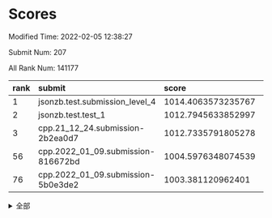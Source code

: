 # Scores

Modified Time: 2022-02-05 12:38:27

Submit Num: 207

All Rank Num: 141177

| rank |               submit               |       score        |       sigma        | pk_num |
| :--- | :--------------------------------- | :----------------- | :----------------- | :----- |
| 1    | jsonzb.test.submission_level_4     | 1014.4063573235767 | 0.8383396961744587 | 2728   |
| 2    | jsonzb.test.test_1                 | 1012.7945633852997 | 0.8066540610730655 | 2726   |
| 3    | cpp.21_12_24.submission-2b2ea0d7   | 1012.7335791805278 | 0.8045758214664435 | 2727   |
| 56   | cpp.2022_01_09.submission-816672bd | 1004.5976348074539 | 0.7263454870389685 | 2726   |
| 76   | cpp.2022_01_09.submission-5b0e3de2 | 1003.381120962401  | 0.712325626029002  | 2728   |


<details>
<summary>全部</summary>

| rank |                 submit                 |       score        |       sigma        | pk_num |
| :--- | :------------------------------------- | :----------------- | :----------------- | :----- |
| 1    | jsonzb.test.submission_level_4         | 1014.4063573235767 | 0.8383396961744587 | 2728   |
| 2    | jsonzb.test.test_1                     | 1012.7945633852997 | 0.8066540610730655 | 2726   |
| 3    | cpp.21_12_24.submission-2b2ea0d7       | 1012.7335791805278 | 0.8045758214664435 | 2727   |
| 4    | gobigger.level_3.submission_level_3_2  | 1012.2843369746192 | 0.801920497246133  | 2730   |
| 5    | gobigger.level_3.submission_level_3_21 | 1011.6724141310657 | 0.774070953460453  | 2731   |
| 6    | gobigger.level_3.submission_level_3_8  | 1011.3862767900146 | 0.7851729662325985 | 2729   |
| 7    | gobigger.level_3.submission_level_3_35 | 1011.194295711573  | 0.7679869991522223 | 2732   |
| 8    | gobigger.level_3.submission_level_3_0  | 1011.1337248927488 | 0.7738003819776185 | 2728   |
| 9    | gobigger.level_3.submission_level_3_6  | 1010.9531694549307 | 0.7435478953002286 | 2722   |
| 10   | gobigger.level_3.submission_level_3_10 | 1010.9464354273373 | 0.7791174758431089 | 2725   |
| 11   | gobigger.level_3.submission_level_3_39 | 1010.9098125012006 | 0.7733833019207459 | 2730   |
| 12   | gobigger.level_3.submission_level_3_46 | 1010.9050351903178 | 0.7628297702399494 | 2725   |
| 13   | gobigger.level_3.submission_level_3_11 | 1010.8596986942845 | 0.7491302690427896 | 2726   |
| 14   | gobigger.level_3.submission_level_3_48 | 1010.7751842644593 | 0.7614944656194634 | 2728   |
| 15   | gobigger.level_3.submission_level_3_1  | 1010.7426793787654 | 0.7901700704521025 | 2729   |
| 16   | gobigger.level_3.submission_level_3_20 | 1010.7344929626632 | 0.7625334452966269 | 2730   |
| 17   | gobigger.level_3.submission_level_3_40 | 1010.657704099126  | 0.7614750171234668 | 2734   |
| 18   | gobigger.level_3.submission_level_3_24 | 1010.6203238535189 | 0.7840155374780555 | 2728   |
| 19   | gobigger.level_3.submission_level_3_5  | 1010.5241104495909 | 0.7737197202824126 | 2728   |
| 20   | gobigger.level_3.submission_level_3_25 | 1010.4814406850998 | 0.7523387552340716 | 2727   |
| 21   | gobigger.level_3.submission_level_3_26 | 1010.4660654071974 | 0.7602090103401251 | 2722   |
| 22   | gobigger.level_3.submission_level_3_44 | 1010.4193970342618 | 0.7728029528409017 | 2727   |
| 23   | gobigger.level_3.submission_level_3_34 | 1010.2536046500265 | 0.7692429035269611 | 2721   |
| 24   | gobigger.level_3.submission_level_3_22 | 1010.2157512550443 | 0.8000728294612101 | 2729   |
| 25   | gobigger.level_3.submission_level_3_13 | 1010.145775308778  | 0.7690251201331658 | 2728   |
| 26   | gobigger.level_3.submission_level_3_16 | 1010.0752858930097 | 0.7813301639794255 | 2727   |
| 27   | gobigger.level_3.submission_level_3_4  | 1010.0252709966458 | 0.7790778465526775 | 2725   |
| 28   | gobigger.level_3.submission_level_3_12 | 1009.9368739420347 | 0.7481475449931165 | 2729   |
| 29   | gobigger.level_3.submission_level_3_47 | 1009.9091564812426 | 0.7548705916687604 | 2727   |
| 30   | gobigger.level_3.submission_level_3_18 | 1009.788732625997  | 0.74761854016314   | 2730   |
| 31   | gobigger.level_3.submission_level_3_41 | 1009.7842101860649 | 0.7561097058766884 | 2729   |
| 32   | gobigger.level_3.submission_level_3_31 | 1009.7572772985849 | 0.7642555953905856 | 2727   |
| 33   | gobigger.level_3.submission_level_3_17 | 1009.6594166299941 | 0.779326809659     | 2726   |
| 34   | gobigger.level_3.submission_level_3_43 | 1009.6244765629862 | 0.7517686123300404 | 2728   |
| 35   | gobigger.level_3.submission_level_3_42 | 1009.5832695616792 | 0.7591486636557038 | 2726   |
| 36   | gobigger.level_3.submission_level_3_3  | 1009.5536730821457 | 0.7372909455205672 | 2727   |
| 37   | gobigger.level_3.submission_level_3_27 | 1009.420613618259  | 0.7455980723846358 | 2727   |
| 38   | gobigger.level_3.submission_level_3_36 | 1009.389492719227  | 0.7749961359682442 | 2729   |
| 39   | gobigger.level_3.submission_level_3_23 | 1009.3801208974744 | 0.773068373466751  | 2725   |
| 40   | gobigger.level_3.submission_level_3_38 | 1009.3076518942286 | 0.7523350665827048 | 2727   |
| 41   | gobigger.level_3.submission_level_3_14 | 1009.2894029438495 | 0.7625960044874814 | 2730   |
| 42   | gobigger.level_3.submission_level_3_29 | 1009.2514118345795 | 0.7316828184314781 | 2729   |
| 43   | gobigger.level_3.submission_level_3_45 | 1009.2490090171806 | 0.766613050427155  | 2731   |
| 44   | gobigger.level_3.submission_level_3_33 | 1009.0879407645344 | 0.7544030547344361 | 2726   |
| 45   | gobigger.level_3.submission_level_3_9  | 1009.0303789942128 | 0.7652584884020146 | 2725   |
| 46   | gobigger.level_3.submission_level_3_30 | 1009.0171260137854 | 0.7511836795789326 | 2728   |
| 47   | gobigger.level_3.submission_level_3_28 | 1008.8010197838605 | 0.7321520135898587 | 2725   |
| 48   | gobigger.level_3.submission_level_3_37 | 1008.6785490161352 | 0.7435768113891558 | 2727   |
| 49   | gobigger.level_3.submission_level_3_32 | 1008.6652925853908 | 0.7437255807343995 | 2730   |
| 50   | gobigger.level_3.submission_level_3_15 | 1008.6335675993789 | 0.7492830201876742 | 2726   |
| 51   | gobigger.level_3.submission_level_3_49 | 1008.4811576667084 | 0.7477347229520875 | 2728   |
| 52   | gobigger.level_3.submission_level_3_7  | 1008.3825512476415 | 0.7514219448746322 | 2724   |
| 53   | gobigger.level_3.submission_level_3_19 | 1007.9161692327464 | 0.7330936209897619 | 2726   |
| 54   | gobigger.level_1.submission_level_1_15 | 1005.2725593478436 | 0.722285936988868  | 2723   |
| 55   | gobigger.level_1.submission_level_1_5  | 1005.2485277223284 | 0.7218311010452685 | 2731   |
| 56   | cpp.2022_01_09.submission-816672bd     | 1004.5976348074539 | 0.7263454870389685 | 2726   |
| 57   | gobigger.level_1.submission_level_1_12 | 1004.4526616829407 | 0.7297490491159381 | 2728   |
| 58   | gobigger.level_1.submission_level_1_1  | 1004.3299547029071 | 0.7080554925124273 | 2727   |
| 59   | gobigger.level_1.submission_level_1_45 | 1004.2947743697764 | 0.7258368870444529 | 2730   |
| 60   | gobigger.level_1.submission_level_1_34 | 1004.2780425856589 | 0.7123398084794156 | 2727   |
| 61   | gobigger.level_1.submission_level_1_11 | 1004.1633841482187 | 0.7117485658209142 | 2734   |
| 62   | gobigger.level_1.submission_level_1_25 | 1004.0712944922554 | 0.713714529467708  | 2729   |
| 63   | gobigger.level_1.submission_level_1_47 | 1003.848594201661  | 0.7127138141710868 | 2731   |
| 64   | gobigger.level_1.submission_level_1_43 | 1003.7411420416081 | 0.7172221913593305 | 2722   |
| 65   | gobigger.level_1.submission_level_1_16 | 1003.7357962187559 | 0.7238683370628525 | 2729   |
| 66   | gobigger.level_1.submission_level_1_44 | 1003.7316914719966 | 0.7230126608693159 | 2726   |
| 67   | gobigger.level_1.submission_level_1_7  | 1003.6897286073302 | 0.7021711446648874 | 2732   |
| 68   | gobigger.level_1.submission_level_1_17 | 1003.6527004301379 | 0.7118144366219326 | 2724   |
| 69   | gobigger.level_1.submission_level_1_9  | 1003.5813922124371 | 0.7179426661407705 | 2729   |
| 70   | gobigger.level_1.submission_level_1_2  | 1003.5222953453233 | 0.7084105910358179 | 2727   |
| 71   | gobigger.level_1.submission_level_1_6  | 1003.5147896693878 | 0.7157550815690895 | 2726   |
| 72   | gobigger.level_1.submission_level_1_28 | 1003.4610297353138 | 0.7258888981558682 | 2732   |
| 73   | gobigger.level_1.submission_level_1_40 | 1003.4384772634487 | 0.7104591822830868 | 2728   |
| 74   | gobigger.level_1.submission_level_1_26 | 1003.4357633312919 | 0.7151779708840129 | 2730   |
| 75   | gobigger.level_1.submission_level_1_10 | 1003.4123876851437 | 0.7137556461152728 | 2729   |
| 76   | cpp.2022_01_09.submission-5b0e3de2     | 1003.381120962401  | 0.712325626029002  | 2728   |
| 77   | gobigger.level_1.submission_level_1_4  | 1003.3409711170713 | 0.707902963922136  | 2732   |
| 78   | gobigger.level_1.submission_level_1_41 | 1003.3333478355097 | 0.7230826846006537 | 2723   |
| 79   | gobigger.level_1.submission_level_1_35 | 1003.2991682100213 | 0.7189029333402691 | 2727   |
| 80   | gobigger.level_1.submission_level_1_31 | 1003.108972399964  | 0.7091420571237906 | 2727   |
| 81   | gobigger.level_1.submission_level_1_21 | 1003.083640896378  | 0.710217737822094  | 2733   |
| 82   | gobigger.level_1.submission_level_1_42 | 1003.0263502238051 | 0.7134398142394721 | 2728   |
| 83   | gobigger.level_1.submission_level_1_22 | 1003.0213852358919 | 0.723129649534665  | 2732   |
| 84   | gobigger.level_1.submission_level_1_20 | 1003.0100919851031 | 0.7157850919870409 | 2728   |
| 85   | gobigger.level_1.submission_level_1_23 | 1002.9872943300765 | 0.7144986092858089 | 2729   |
| 86   | gobigger.level_1.submission_level_1_27 | 1002.9735029548239 | 0.7197971824832269 | 2725   |
| 87   | gobigger.level_1.submission_level_1_46 | 1002.9550676580409 | 0.7152327739850126 | 2724   |
| 88   | gobigger.level_1.submission_level_1_32 | 1002.9110524709334 | 0.7067716567129283 | 2727   |
| 89   | gobigger.level_1.submission_level_1_19 | 1002.8938101727356 | 0.7135621281100473 | 2727   |
| 90   | gobigger.level_1.submission_level_1_48 | 1002.8905262833858 | 0.7201259238381341 | 2729   |
| 91   | gobigger.level_1.submission_level_1_29 | 1002.839829416855  | 0.7040470350794382 | 2728   |
| 92   | gobigger.level_1.submission_level_1_49 | 1002.8197454933601 | 0.7171608207766804 | 2728   |
| 93   | gobigger.level_1.submission_level_1_14 | 1002.8002512021192 | 0.7148885959359966 | 2732   |
| 94   | gobigger.level_1.submission_level_1_36 | 1002.7968135126048 | 0.7209933922659535 | 2731   |
| 95   | gobigger.level_1.submission_level_1_18 | 1002.735446844541  | 0.7102946981061499 | 2729   |
| 96   | gobigger.level_1.submission_level_1_33 | 1002.7216527036962 | 0.7041231655273451 | 2735   |
| 97   | gobigger.level_1.submission_level_1_13 | 1002.704754097327  | 0.7208108463365698 | 2726   |
| 98   | gobigger.level_1.submission_level_1_3  | 1002.6457643471698 | 0.7229203244571106 | 2732   |
| 99   | gobigger.level_1.submission_level_1_8  | 1002.4647964693162 | 0.7137682463421305 | 2722   |
| 100  | gobigger.level_1.submission_level_1_0  | 1002.3026671661265 | 0.7086893280451028 | 2728   |
| 101  | gobigger.level_1.submission_level_1_24 | 1002.1881959942999 | 0.7148710213918694 | 2726   |
| 102  | gobigger.level_1.submission_level_1_30 | 1002.0751175276474 | 0.7245130683586173 | 2722   |
| 103  | gobigger.level_1.submission_level_1_37 | 1002.0505935916451 | 0.715295833344481  | 2731   |
| 104  | gobigger.level_1.submission_level_1_39 | 1002.0255750908387 | 0.718895539534823  | 2729   |
| 105  | gobigger.level_1.submission_level_1_38 | 1001.2110663171967 | 0.7121112847767037 | 2734   |
| 106  | gobigger.random.submission_random_18   | 997.1460251253449  | 0.7161249211674326 | 2728   |
| 107  | gobigger.random.submission_random_5    | 996.9109158680895  | 0.7054860133555998 | 2729   |
| 108  | gobigger.random.submission_random_12   | 996.825185328224   | 0.7207971709148296 | 2728   |
| 109  | gobigger.random.submission_random_37   | 996.8125141902277  | 0.7150674065492268 | 2736   |
| 110  | gobigger.random.submission_random_38   | 996.705019057805   | 0.7059742320524622 | 2732   |
| 111  | gobigger.random.submission_random_47   | 996.6345272194973  | 0.7137146263522705 | 2723   |
| 112  | gobigger.random.submission_random_9    | 996.6240465963873  | 0.7126153253341863 | 2732   |
| 113  | gobigger.random.submission_random_23   | 996.5976027987188  | 0.703640796154188  | 2729   |
| 114  | gobigger.random.submission_random_15   | 996.5929786135415  | 0.7090244462688104 | 2730   |
| 115  | gobigger.random.submission_random_30   | 996.4925722222209  | 0.7106598396392908 | 2725   |
| 116  | gobigger.random.submission_random_31   | 996.4402829502782  | 0.7013821010402813 | 2733   |
| 117  | gobigger.random.submission_random_1    | 996.4173829905134  | 0.7102034308448757 | 2727   |
| 118  | gobigger.random.submission_random_33   | 996.394479730772   | 0.7000657573737732 | 2727   |
| 119  | gobigger.random.submission_random_4    | 996.2825172320537  | 0.7076615520156746 | 2732   |
| 120  | gobigger.random.submission_random_20   | 996.2589004144692  | 0.7114536909792506 | 2725   |
| 121  | gobigger.random.submission_random_10   | 996.2137962635256  | 0.7019965985137232 | 2728   |
| 122  | gobigger.random.submission_random_41   | 996.2036764957909  | 0.7281597538422055 | 2723   |
| 123  | gobigger.random.submission_random_40   | 996.1563628434187  | 0.7213985835515118 | 2731   |
| 124  | gobigger.random.submission_random_48   | 996.1311724747918  | 0.704314641821959  | 2728   |
| 125  | gobigger.random.submission_random_6    | 996.1235240642466  | 0.710257389828085  | 2732   |
| 126  | gobigger.random.submission_random_19   | 996.112075253017   | 0.7104549388109873 | 2729   |
| 127  | gobigger.random.submission_random_16   | 996.1073737938572  | 0.7229366244129277 | 2724   |
| 128  | gobigger.random.submission_random_32   | 996.0958163272539  | 0.7009058718356701 | 2728   |
| 129  | gobigger.random.submission_random_17   | 996.0859415694873  | 0.7078767687204556 | 2730   |
| 130  | gobigger.random.submission_random_27   | 996.0237850059314  | 0.7041755087138302 | 2734   |
| 131  | gobigger.random.submission_random_21   | 995.9976402302545  | 0.7067580881106121 | 2731   |
| 132  | gobigger.random.submission_random_28   | 995.9858568211765  | 0.7156445260475577 | 2723   |
| 133  | gobigger.random.submission_random_42   | 995.8909700744667  | 0.7185825904327331 | 2727   |
| 134  | gobigger.random.submission_random_25   | 995.8340326272717  | 0.7114960073645185 | 2730   |
| 135  | gobigger.random.submission_random_45   | 995.8250374377666  | 0.704971172031427  | 2730   |
| 136  | gobigger.random.submission_random_22   | 995.8226499224143  | 0.7044146898339343 | 2726   |
| 137  | gobigger.random.submission_random_7    | 995.7862835825285  | 0.7143876831450877 | 2727   |
| 138  | gobigger.random.submission_random_36   | 995.7538390913385  | 0.716206683189247  | 2727   |
| 139  | gobigger.random.submission_random_44   | 995.7392026996673  | 0.7068028223748909 | 2732   |
| 140  | gobigger.random.submission_random_49   | 995.7312261104279  | 0.715084136729113  | 2721   |
| 141  | gobigger.random.submission_random_46   | 995.7071250817522  | 0.7247478089738589 | 2721   |
| 142  | gobigger.random.submission_random_29   | 995.6941393763817  | 0.6998126846293622 | 2731   |
| 143  | gobigger.random.submission_random_14   | 995.6762744108119  | 0.7197953541122212 | 2732   |
| 144  | gobigger.random.submission_random_43   | 995.6273408915854  | 0.7112301673419587 | 2731   |
| 145  | gobigger.random.submission_random_11   | 995.6264761023449  | 0.7110200095640916 | 2728   |
| 146  | gobigger.random.submission_random_39   | 995.5476029685578  | 0.7037051573157249 | 2726   |
| 147  | gobigger.random.submission_random_26   | 995.4262734345549  | 0.7129277659997706 | 2733   |
| 148  | gobigger.random.submission_random_24   | 995.418805958892   | 0.7061685418913813 | 2727   |
| 149  | gobigger.random.submission_random_2    | 995.2349299914939  | 0.7160843437739319 | 2724   |
| 150  | gobigger.random.submission_random_0    | 995.1300926197648  | 0.7296839364200557 | 2722   |
| 151  | gobigger.random.submission_random_13   | 995.1259589777468  | 0.7011979065473511 | 2728   |
| 152  | gobigger.random.submission_random_3    | 995.0444005281875  | 0.710812597231184  | 2729   |
| 153  | gobigger.random.submission_random_35   | 995.0307843294728  | 0.715400970144891  | 2724   |
| 154  | gobigger.random.submission_random_8    | 994.8141818903819  | 0.7166628534850937 | 2731   |
| 155  | gobigger.random.submission_random_34   | 994.7846797342211  | 0.7211276020201642 | 2729   |
| 156  | gobigger.level_2.submission_level_2_42 | 994.2625737991982  | 0.7416294671103293 | 2727   |
| 157  | gobigger.level_2.submission_level_2_34 | 993.5420010503369  | 0.7198239140937898 | 2728   |
| 158  | gobigger.level_2.submission_level_2_12 | 993.4476395278964  | 0.7273916637306111 | 2729   |
| 159  | gobigger.level_2.submission_level_2_37 | 993.3200592578871  | 0.7290347616441725 | 2731   |
| 160  | gobigger.level_2.submission_level_2_23 | 993.3086390196698  | 0.7296496293225094 | 2732   |
| 161  | gobigger.level_2.submission_level_2_30 | 993.2172277150146  | 0.7365694254700474 | 2726   |
| 162  | gobigger.level_2.submission_level_2_47 | 993.0688206053235  | 0.7445214466778917 | 2729   |
| 163  | gobigger.level_2.submission_level_2_48 | 992.9609754914391  | 0.7507688663301044 | 2723   |
| 164  | gobigger.level_2.submission_level_2_22 | 992.9014002011367  | 0.7334144205295383 | 2731   |
| 165  | gobigger.level_2.submission_level_2_40 | 992.8036531693521  | 0.721561712846593  | 2724   |
| 166  | gobigger.level_2.submission_level_2_33 | 992.7273088649926  | 0.7369611921503476 | 2729   |
| 167  | gobigger.level_2.submission_level_2_46 | 992.7235801472391  | 0.7268828133553058 | 2727   |
| 168  | gobigger.level_2.submission_level_2_39 | 992.7078329419854  | 0.732282058845536  | 2728   |
| 169  | gobigger.level_2.submission_level_2_43 | 992.6738198201836  | 0.7363120173426022 | 2728   |
| 170  | gobigger.level_2.submission_level_2_27 | 992.6647026656669  | 0.7447448412596728 | 2726   |
| 171  | gobigger.level_2.submission_level_2_49 | 992.6518353807205  | 0.7529774939792941 | 2728   |
| 172  | gobigger.level_2.submission_level_2_44 | 992.603532132188   | 0.7251998232742347 | 2733   |
| 173  | gobigger.level_2.submission_level_2_45 | 992.5379708812524  | 0.760349695878033  | 2727   |
| 174  | gobigger.level_2.submission_level_2_18 | 992.3463046952711  | 0.7380750772959337 | 2731   |
| 175  | gobigger.level_2.submission_level_2_2  | 992.2959010704616  | 0.7433242899543101 | 2727   |
| 176  | gobigger.level_2.submission_level_2_14 | 992.2700593129091  | 0.7572945569978906 | 2727   |
| 177  | gobigger.level_2.submission_level_2_35 | 992.2076501843592  | 0.7408151809129879 | 2726   |
| 178  | gobigger.level_2.submission_level_2_20 | 992.1922180578409  | 0.7403482096101542 | 2729   |
| 179  | gobigger.level_2.submission_level_2_0  | 992.1203744896541  | 0.7466446008018682 | 2726   |
| 180  | gobigger.level_2.submission_level_2_38 | 991.9403708089702  | 0.7589722285169639 | 2727   |
| 181  | gobigger.level_2.submission_level_2_9  | 991.8454015718866  | 0.7577328659512845 | 2725   |
| 182  | gobigger.level_2.submission_level_2_11 | 991.7952603425799  | 0.7458085803693626 | 2730   |
| 183  | gobigger.level_2.submission_level_2_36 | 991.7416009174539  | 0.7542215426250105 | 2726   |
| 184  | gobigger.level_2.submission_level_2_26 | 991.7325374569925  | 0.7576954315375478 | 2731   |
| 185  | gobigger.level_2.submission_level_2_1  | 991.7160323083401  | 0.7732720693038555 | 2731   |
| 186  | gobigger.level_2.submission_level_2_8  | 991.6666886147204  | 0.7421455739448567 | 2728   |
| 187  | gobigger.level_2.submission_level_2_19 | 991.6616855679421  | 0.7372627434358145 | 2727   |
| 188  | gobigger.level_2.submission_level_2_15 | 991.6506701143169  | 0.7371704000502798 | 2728   |
| 189  | gobigger.level_2.submission_level_2_4  | 991.547980743539   | 0.7828705026878878 | 2729   |
| 190  | gobigger.level_2.submission_level_2_31 | 991.3786621214755  | 0.7388332256198185 | 2728   |
| 191  | gobigger.level_2.submission_level_2_7  | 991.3457824619468  | 0.7473384109601682 | 2729   |
| 192  | gobigger.level_2.submission_level_2_10 | 991.2275718718802  | 0.7491165294928114 | 2726   |
| 193  | gobigger.level_2.submission_level_2_17 | 991.2044781825749  | 0.7459853509438148 | 2728   |
| 194  | gobigger.level_2.submission_level_2_21 | 991.1732523232897  | 0.7442544157706895 | 2731   |
| 195  | gobigger.level_2.submission_level_2_3  | 991.151345647725   | 0.7425464500457216 | 2729   |
| 196  | gobigger.level_2.submission_level_2_6  | 991.1448937247712  | 0.7484884057435413 | 2728   |
| 197  | gobigger.level_2.submission_level_2_41 | 991.1375086639665  | 0.7408589840719666 | 2730   |
| 198  | gobigger.level_2.submission_level_2_13 | 990.9912734951133  | 0.7646667658840999 | 2732   |
| 199  | gobigger.level_2.submission_level_2_25 | 990.9467297199151  | 0.7516503467800749 | 2730   |
| 200  | gobigger.level_2.submission_level_2_32 | 990.8846438475111  | 0.7510819528790228 | 2725   |
| 201  | gobigger.level_2.submission_level_2_24 | 990.8044507323917  | 0.7828372230561491 | 2727   |
| 202  | gobigger.level_2.submission_level_2_16 | 990.5980816924123  | 0.764892485884975  | 2727   |
| 203  | gobigger.level_2.submission_level_2_29 | 990.5727903015844  | 0.7579464796092008 | 2729   |
| 204  | gobigger.level_2.submission_level_2_28 | 990.1973774950546  | 0.7744553925713722 | 2730   |
| 205  | gobigger.level_2.submission_level_2_5  | 990.1417337309574  | 0.7875950572214104 | 2731   |
| 206  | gobigger.none.submission_none_0        | 977.3190196054575  | 1.3980117828014123 | 2726   |
| 207  | gobigger.none.submission_none_1        | 974.8320233459968  | 1.4824736456247776 | 2732   |

</details>